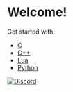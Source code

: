 # Welcome!
Get started with:
- [C](courses/C/C.md)
- [C++](courses/CPP/CPP.md)
- [Lua](courses/Lua/Lua.md)
- [Python](courses/Python/Python.md)

[![Discord](https://img.shields.io/discord/609993365832073217?color=7289da&label=discord)](https://discord.gg/Sw3npy4)
